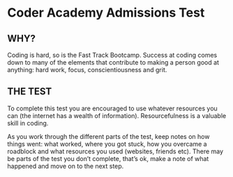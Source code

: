 # Coder Academy Admissions Test

## WHY?
Coding is hard, so is the Fast Track Bootcamp. 
Success at coding comes down to many of the elements that contribute to making a person good at anything: hard work, focus, conscientiousness and grit.
 
## THE TEST
To complete this test you are encouraged to use whatever resources you can (the internet has a wealth of information). Resourcefulness is a valuable skill in coding.

As you work through the different parts of the test, keep notes on how things went: what worked, where you got stuck, how you overcame a roadblock and what resources you used (websites, friends etc). There may be parts of the test you don’t complete, that’s ok, make a note of what happened and move on to the next step.

